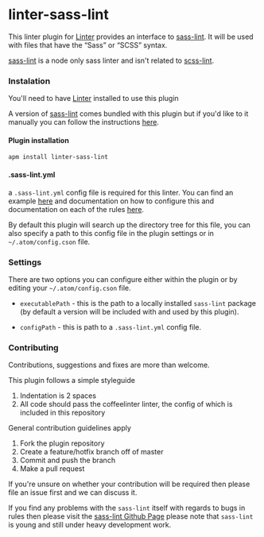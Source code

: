 # linter-sass-lint

This linter plugin for [Linter](https://github.com/AtomLinter/Linter) provides an interface to [sass-lint](https://github.com/sasstools/sass-lint). It will be used with files that have the “Sass” or “SCSS” syntax.

[sass-lint](https://github.com/sasstools/sass-lint) is a node only sass linter and isn't related to [scss-lint](https://github.com/brigade/scss-lint).

### Instalation

You'll need to have [Linter](https://atom.io/packages/linter) installed to use this plugin

A version of [sass-lint](https://github.com/sasstools/sass-lint) comes bundled with this plugin but if you'd like to it manually you can follow the instructions [here](https://github.com/sasstools/sass-lint).

#### Plugin installation

```
apm install linter-sass-lint
```

#### .sass-lint.yml

a `.sass-lint.yml` config file is required for this linter. You can find an example [here](https://github.com/sasstools/sass-lint/blob/master/lib/config/sass-lint.yml) and documentation on how to configure this and documentation on each of the rules [here](https://github.com/sasstools/sass-lint/tree/develop/docs).

By default this plugin will search up the directory tree for this file, you can also specify a path to this config file in the plugin settings or in `~/.atom/config.cson` file.

### Settings

There are two options you can configure either within the plugin or by editing your `~/.atom/config.cson` file.

* `executablePath` - this is the path to a locally installed `sass-lint` package (by default a version will be included with and used by this plugin).

* `configPath` - this is path to a `.sass-lint.yml` config file.

### Contributing

Contributions, suggestions and fixes are more than welcome.

This plugin follows a simple styleguide

1. Indentation is 2 spaces
1. All code should pass the coffeelinter linter, the config of which is included in this repository

General contribution guidelines apply

1. Fork the plugin repository
1. Create a feature/hotfix branch off of master
1. Commit and push the branch
1. Make a pull request

If you're unsure on whether your contribution will be required then please file an issue first and we can discuss it.

If you find any problems with the `sass-lint` itself with regards to bugs in rules then please visit the [sass-lint Github Page](https://github.com/sasstools/sass-lint) please note that `sass-lint` is young and still under heavy development work.

